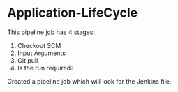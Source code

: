 # Application-LifeCycle

This pipeline job has 4 stages:
1. Checkout SCM
2. Input Arguments
3. Git pull
4. Is the run required?


Created a pipeline job which will look for the Jenkins file.

